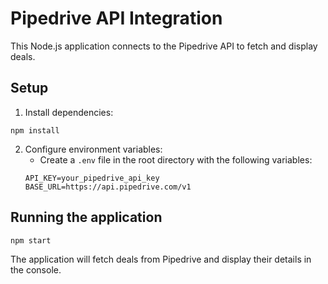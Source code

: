 # Pipedrive API Integration

This Node.js application connects to the Pipedrive API to fetch and display deals.

## Setup

1. Install dependencies:
```
npm install
```

2. Configure environment variables:
   - Create a `.env` file in the root directory with the following variables:
   ```
   API_KEY=your_pipedrive_api_key
   BASE_URL=https://api.pipedrive.com/v1
   ```

## Running the application

```
npm start
```

The application will fetch deals from Pipedrive and display their details in the console. 
